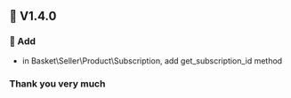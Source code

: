 ## 🔖 V1.4.0
### 🌱 Add
- in Basket\Seller\Product\Subscription, add get_subscription_id method


### Thank you very much
